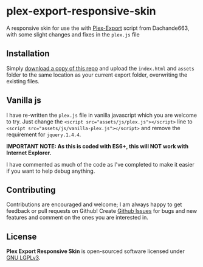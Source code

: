 # plex-export-responsive-skin

 A responsive skin for use the with [Plex-Export](https://github.com/Dachande663/Plex-Export) script from Dachande663, with some slight changes and fixes in the `plex.js` file

## Installation

Simply [download a copy of this repo](https://github.com/dpDesignz/plex-export-responsive-skin/archive/master.zip) and upload the `index.html` and `assets` folder to the same location as your current export folder, overwriting the existing files.

## Vanilla js

I have re-written the `plex.js` file in vanilla javascript which you are welcome to try. Just change the `<script src="assets/js/plex.js"></script>` line to `<script src="assets/js/vanilla-plex.js"></script>` and remove the requirement for `jquery.1.4.4`.

**IMPORTANT NOTE: As this is coded with ES6+, this will NOT work with Internet Explorer.**

I have commented as much of the code as I've completed to make it easier if you want to help debug anything.

## Contributing

Contributions are encouraged and welcome; I am always happy to get feedback or pull requests on Github! Create [Github Issues](https://github.com/dpDesignz/plex-export-responsive-skin/issues) for bugs and new features and comment on the ones you are interested in.

## License

**Plex Export Responsive Skin** is open-sourced software licensed under [GNU LGPLv3](https://www.gnu.org/licenses/lgpl-3.0.en.html).
